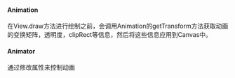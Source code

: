 #### Animation

在View.draw方法进行绘制之前，会调用Animation的getTransform方法获取动画的变换矩阵，透明度，clipRect等信息，然后将这些信息应用到Canvas中。

#### Animator

通过修改属性来控制动画